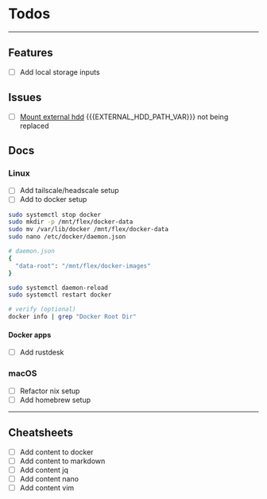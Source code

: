 # Todos

---

## Features

- [ ] Add local storage inputs

## Issues

- [ ] [Mount external hdd](./src/content/docs/guides/linux/mount-external-hdd.mdx#l53) {{{EXTERNAL_HDD_PATH_VAR}}} not being replaced

## Docs

### Linux

- [ ] Add tailscale/headscale setup
- [ ] Add to docker setup

```sh
sudo systemctl stop docker
sudo mkdir -p /mnt/flex/docker-data
sudo mv /var/lib/docker /mnt/flex/docker-data
sudo nano /etc/docker/daemon.json

# daemon.json
{
  "data-root": "/mnt/flex/docker-images"
}

sudo systemctl daemon-reload
sudo systemctl restart docker

# verify (optional)
docker info | grep "Docker Root Dir"
```

#### Docker apps

- [ ] Add rustdesk

### macOS

- [ ] Refactor nix setup
- [ ] Add homebrew setup

---

## Cheatsheets

- [ ] Add content to docker
- [ ] Add content to markdown
- [ ] Add content jq
- [ ] Add content nano
- [ ] Add content vim
